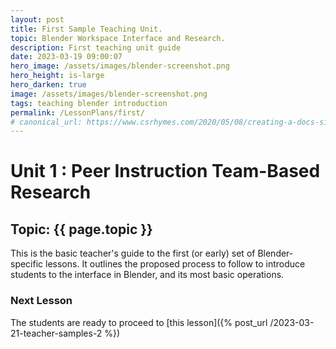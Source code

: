 ```yaml
---
layout: post
title: First Sample Teaching Unit.
topic: Blender Workspace Interface and Research.
description: First teaching unit guide 
date: 2023-03-19 09:00:07
hero_image: /assets/images/blender-screenshot.png
hero_height: is-large
hero_darken: true
image: /assets/images/blender-screenshot.png
tags: teaching blender introduction
permalink: /LessonPlans/first/
# canonical_url: https://www.csrhymes.com/2020/05/08/creating-a-docs-site-with-bulma-clean-theme.html
---
```

# Unit 1 : Peer Instruction Team-Based Research

## Topic: {{ page.topic }}

This is the basic teacher's guide to the first (or early) set of Blender-specific lessons. It outlines the proposed process to follow to introduce students to the interface in Blender, and its most basic operations. 

<script src="https://gist.github.com/urbanistica/4b7b70747582d5a3ac4dc077eb953fc1.js"></script>

### Next Lesson

The students are ready to proceed to [this lesson]({% post_url /2023-03-21-teacher-samples-2 %})

